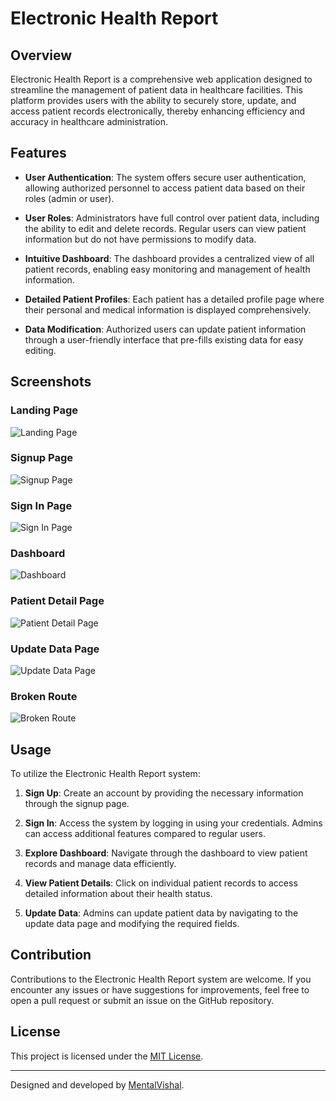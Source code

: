 # Electronic Health Report

## Overview

Electronic Health Report is a comprehensive web application designed to streamline the management of patient data in healthcare facilities. This platform provides users with the ability to securely store, update, and access patient records electronically, thereby enhancing efficiency and accuracy in healthcare administration.

## Features

- **User Authentication**: The system offers secure user authentication, allowing authorized personnel to access patient data based on their roles (admin or user).
  
- **User Roles**: Administrators have full control over patient data, including the ability to edit and delete records. Regular users can view patient information but do not have permissions to modify data.

- **Intuitive Dashboard**: The dashboard provides a centralized view of all patient records, enabling easy monitoring and management of health information.

- **Detailed Patient Profiles**: Each patient has a detailed profile page where their personal and medical information is displayed comprehensively.

- **Data Modification**: Authorized users can update patient information through a user-friendly interface that pre-fills existing data for easy editing.

## Screenshots

### Landing Page
![Landing Page](https://github.com/MentalVishal/Electronic_health_report/assets/115460369/7dcde380-7f4a-4dcd-90d1-1bf44b33251f)

### Signup Page
![Signup Page](https://github.com/MentalVishal/Electronic_health_report/assets/115460369/3a7582f1-f611-479c-92c3-5d24ad364dce)

### Sign In Page
![Sign In Page](https://github.com/MentalVishal/Electronic_health_report/assets/115460369/bfa10042-a967-45ca-b0d3-22169af41f0b)

### Dashboard
![Dashboard](https://github.com/MentalVishal/Electronic_health_report/assets/115460369/a8971c62-7628-4cd3-b7d7-92a0cad33551)

### Patient Detail Page
![Patient Detail Page](https://github.com/MentalVishal/Electronic_health_report/assets/115460369/c89660bc-139e-4ff5-8b4d-10b7ab5092bf)

### Update Data Page
![Update Data Page](https://github.com/MentalVishal/Electronic_health_report/assets/115460369/0557213a-741d-4c36-977c-8a1aab4f6877)

### Broken Route
![Broken Route](https://github.com/MentalVishal/Electronic_health_report/assets/115460369/1e20158d-a6b9-4081-a70e-ec7c9a8ca7d1)

## Usage

To utilize the Electronic Health Report system:

1. **Sign Up**: Create an account by providing the necessary information through the signup page.

2. **Sign In**: Access the system by logging in using your credentials. Admins can access additional features compared to regular users.

3. **Explore Dashboard**: Navigate through the dashboard to view patient records and manage data efficiently.

4. **View Patient Details**: Click on individual patient records to access detailed information about their health status.

5. **Update Data**: Admins can update patient data by navigating to the update data page and modifying the required fields.

## Contribution

Contributions to the Electronic Health Report system are welcome. If you encounter any issues or have suggestions for improvements, feel free to open a pull request or submit an issue on the GitHub repository.

## License

This project is licensed under the [MIT License](LICENSE).

---

Designed and developed by [MentalVishal](https://github.com/MentalVishal).

